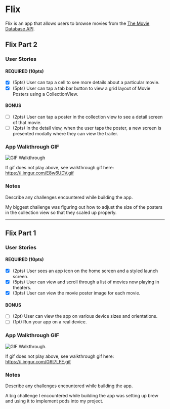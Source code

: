 # Flix

Flix is an app that allows users to browse movies from the [The Movie Database API](http://docs.themoviedb.apiary.io/#).


## Flix Part 2

### User Stories

#### REQUIRED (10pts)
- [x] (5pts) User can tap a cell to see more details about a particular movie.
- [x] (5pts) User can tap a tab bar button to view a grid layout of Movie Posters using a CollectionView.

#### BONUS
- [ ] (2pts) User can tap a poster in the collection view to see a detail screen of that movie.
- [ ] (2pts) In the detail view, when the user taps the poster, a new screen is presented modally where they can view the trailer.

### App Walkthrough GIF
![GIF Walkthrough](https://i.imgur.com/E8w6UDV.gif)

If gif does not play above, see walkthrough gif here: https://i.imgur.com/E8w6UDV.gif


### Notes
Describe any challenges encountered while building the app.

My biggest challenge was figuring out how to adjust the size of the posters in the collection view so that they scaled up properly.

---

## Flix Part 1

### User Stories

#### REQUIRED (10pts)
- [x] (2pts) User sees an app icon on the home screen and a styled launch screen.
- [x] (5pts) User can view and scroll through a list of movies now playing in theaters.
- [x] (3pts) User can view the movie poster image for each movie.

#### BONUS
- [ ] (2pt) User can view the app on various device sizes and orientations.
- [ ] (1pt) Run your app on a real device.

### App Walkthrough GIF
![GIF Walkthrough](https://i.imgur.com/G6t7LFE.gif).

If gif does not play above, see walkthrough gif here: https://i.imgur.com/G6t7LFE.gif


### Notes
Describe any challenges encountered while building the app.

A big challenge I encountered while building the app was setting up brew and using it to implement pods into my project.
